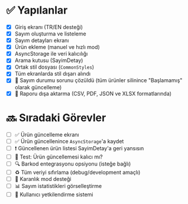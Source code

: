 # ✅ Yapılanlar
- [x] Giriş ekranı (TR/EN desteği)
- [x] Sayım oluşturma ve listeleme
- [x] Sayım detayları ekranı
- [x] Ürün ekleme (manuel ve hızlı mod)
- [x] AsyncStorage ile veri kalıcılığı
- [x] Arama kutusu (SayimDetay)
- [x] Ortak stil dosyası (`CommonStyles`)
- [x] Tüm ekranlarda stil dışarı alındı
- [x] 🐛 Sayım durumu sorunu çözüldü (tüm ürünler silinince "Başlamamış" olarak güncelleme)
- [x] 📄 Raporu dışa aktarma (CSV, PDF, JSON ve XLSX formatlarında)

# 🔜 Sıradaki Görevler
- [ ] ✅ Ürün güncelleme ekranı
- [ ] ✅ Ürün güncellenince `AsyncStorage`'a kaydet
- [ ] ❗ Güncellenen ürün listesi SayimDetay'a geri yansısın
- [ ] 🧪 Test: Ürün güncellemesi kalıcı mı?
- [ ] 🔍 Barkod entegrasyonu opsiyonu (isteğe bağlı)
- [ ] ♻️ Tüm veriyi sıfırlama (debug/development amaçlı)
- [ ] 🌙 Karanlık mod desteği
- [ ] 📊 Sayım istatistikleri görselleştirme
- [ ] 🔐 Kullanıcı yetkilendirme sistemi